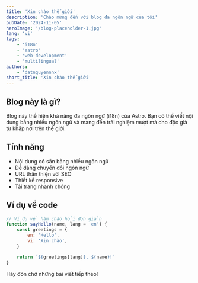 ```yaml
---
title: 'Xin chào thế giới'
description: 'Chào mừng đến với blog đa ngôn ngữ của tôi'
pubDate: '2024-11-05'
heroImage: '/blog-placeholder-1.jpg'
lang: 'vi'
tags:
    - 'i18n'
    - 'astro'
    - 'web-development'
    - 'multilingual'
authors:
    - 'datnguyennnx'
short_title: 'Xin chào thế giới'
---
```


## Blog này là gì?

Blog này thể hiện khả năng đa ngôn ngữ (i18n) của Astro. Bạn có thể viết nội dung bằng nhiều ngôn ngữ và mang đến trải nghiệm mượt mà cho độc giả từ khắp nơi trên thế giới.

## Tính năng

-   Nội dung có sẵn bằng nhiều ngôn ngữ
-   Dễ dàng chuyển đổi ngôn ngữ
-   URL thân thiện với SEO
-   Thiết kế responsive
-   Tải trang nhanh chóng

## Ví dụ về code

```javascript
// Ví dụ về hàm chào hỏi đơn giản
function sayHello(name, lang = 'en') {
    const greetings = {
        en: 'Hello',
        vi: 'Xin chào',
    }

    return `${greetings[lang]}, ${name}!`
}
```

Hãy đón chờ những bài viết tiếp theo!
